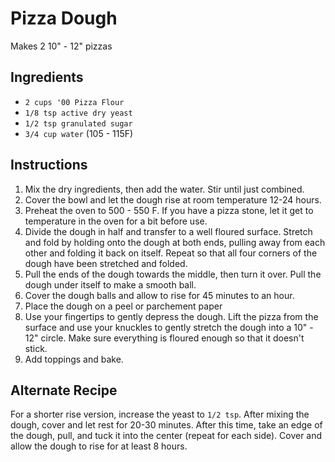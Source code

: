 # Pizza Dough
Makes 2 10" - 12" pizzas

## Ingredients
- `2 cups '00 Pizza Flour`
- `1/8 tsp active dry yeast`
- `1/2 tsp granulated sugar`
- `3/4 cup water` (105 - 115F)

## Instructions
1. Mix the dry ingredients, then add the water. Stir until just combined.
1. Cover the bowl and let the dough rise at room temperature 12-24 hours.
1. Preheat the oven to 500 - 550 F. If you have a pizza stone, let it get to temperature in the oven for a bit before use.
1. Divide the dough in half and transfer to a well floured surface. Stretch and fold by holding onto the dough at both ends, pulling away from each other and folding it back on itself. Repeat so that all four corners of the dough have been stretched and folded.
1. Pull the ends of the dough towards the middle, then turn it over. Pull the dough under itself to make a smooth ball.
1. Cover the dough balls and allow to rise for 45 minutes to an hour.
1. Place the dough on a peel or parchement paper
1. Use your fingertips to gently depress the dough. Lift the pizza from the surface and use your knuckles to gently stretch the dough into a 10" - 12" circle. Make sure everything is floured enough so that it doesn't stick.
1. Add toppings and bake.

## Alternate Recipe

For a shorter rise version, increase the yeast to `1/2 tsp`. After mixing the dough, cover and let rest for 20-30 minutes. After this time, take an edge of the dough, pull, and tuck it into the center (repeat for each side). Cover and allow the dough to rise for at least 8 hours. 